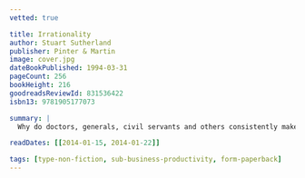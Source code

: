 ```yaml
---
vetted: true

title: Irrationality
author: Stuart Sutherland
publisher: Pinter & Martin
image: cover.jpg
dateBookPublished: 1994-03-31
pageCount: 256
bookHeight: 216
goodreadsReviewId: 831536422
isbn13: 9781905177073

summary: |
  Why do doctors, generals, civil servants and others consistently make wrong decisions that cause enormous harm to others? Irrational beliefs and behaviours are virtually universal. In this iconoclastic book Stuart Sutherland analyses causes of irrationality and examines why we are irrational, the different kinds of irrationality, the damage it does us and the possible cures.

readDates: [[2014-01-15, 2014-01-22]]

tags: [type-non-fiction, sub-business-productivity, form-paperback]
---
```


